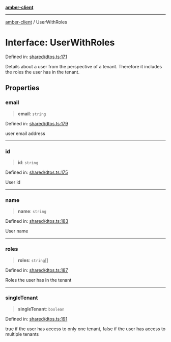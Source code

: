 [**amber-client**](../README.md)

***

[amber-client](../globals.md) / UserWithRoles

# Interface: UserWithRoles

Defined in: [shared/dtos.ts:171](https://github.com/amberbase/amberbase/blob/6464296e6e41acf9a6a91921198b6834f589ce99/src/client/src/shared/dtos.ts#L171)

Details about a user from the perspective of a tenant. Therefore it includes the roles the user has in the tenant.

## Properties

### email

> **email**: `string`

Defined in: [shared/dtos.ts:179](https://github.com/amberbase/amberbase/blob/6464296e6e41acf9a6a91921198b6834f589ce99/src/client/src/shared/dtos.ts#L179)

user email address

***

### id

> **id**: `string`

Defined in: [shared/dtos.ts:175](https://github.com/amberbase/amberbase/blob/6464296e6e41acf9a6a91921198b6834f589ce99/src/client/src/shared/dtos.ts#L175)

User id

***

### name

> **name**: `string`

Defined in: [shared/dtos.ts:183](https://github.com/amberbase/amberbase/blob/6464296e6e41acf9a6a91921198b6834f589ce99/src/client/src/shared/dtos.ts#L183)

User name

***

### roles

> **roles**: `string`[]

Defined in: [shared/dtos.ts:187](https://github.com/amberbase/amberbase/blob/6464296e6e41acf9a6a91921198b6834f589ce99/src/client/src/shared/dtos.ts#L187)

Roles the user has in the tenant

***

### singleTenant

> **singleTenant**: `boolean`

Defined in: [shared/dtos.ts:191](https://github.com/amberbase/amberbase/blob/6464296e6e41acf9a6a91921198b6834f589ce99/src/client/src/shared/dtos.ts#L191)

true if the user has access to only one tenant, false if the user has access to multiple tenants
